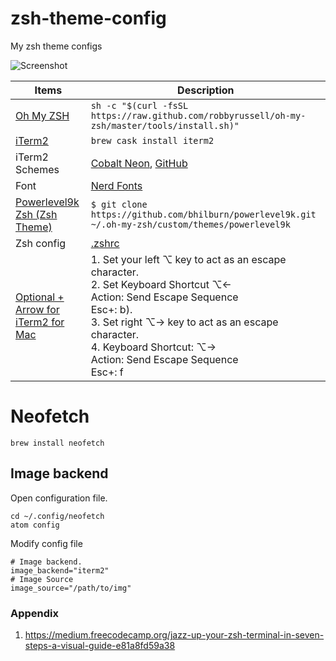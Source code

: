 # zsh-theme-config
My zsh theme configs

![Screenshot](https://raw.githubusercontent.com/chronicqazxc/zsh-theme-config/master/theme.png "Screenshot")

|    Items     |     Description       |
| ------------- |-------------|
| [Oh My ZSH](http://ohmyz.sh)     | ```sh -c "$(curl -fsSL https://raw.github.com/robbyrussell/oh-my-zsh/master/tools/install.sh)"```                       |
| [iTerm2](https://www.iterm2.com) | ```brew cask install iterm2``` |
| iTerm2 Schemes | [Cobalt Neon](https://iterm2colorschemes.com), [GitHub](https://github.com/mbadolato/iTerm2-Color-Schemes/tree/master/schemes)      |
| Font | [Nerd Fonts](https://nerdfonts.com) |
| [Powerlevel9k Zsh (Zsh Theme)](https://github.com/bhilburn/powerlevel9k.git) | ```$ git clone https://github.com/bhilburn/powerlevel9k.git ~/.oh-my-zsh/custom/themes/powerlevel9k``` |
| Zsh config | [.zshrc](https://github.com/chronicqazxc/zsh-theme-config/blob/master/.zshrc) |
| [Optional + Arrow for iTerm2 for Mac](https://coderwall.com/p/h6yfda/use-and-to-jump-forwards-backwards-words-in-iterm-2-on-os-x) | 1. Set your left ⌥ key to act as an escape character.<br>2. Set Keyboard Shortcut ⌥←<br>Action: Send Escape Sequence<br>Esc+: b).<br>3. Set right ⌥→ key to act as an escape character.<br>4. Keyboard Shortcut: ⌥→<br>Action: Send Escape Sequence<br>Esc+: f |

# Neofetch
```shell
brew install neofetch
```
## Image backend
Open configuration file.
```shell
cd ~/.config/neofetch
atom config
```
Modify config file
```
# Image backend.
image_backend="iterm2"
# Image Source
image_source="/path/to/img"
```

### Appendix
1. https://medium.freecodecamp.org/jazz-up-your-zsh-terminal-in-seven-steps-a-visual-guide-e81a8fd59a38 
